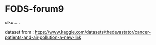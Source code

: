# FODS-forum9
sikut....

dataset from : https://www.kaggle.com/datasets/thedevastator/cancer-patients-and-air-pollution-a-new-link
